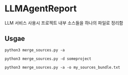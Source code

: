 # LLMAgentReport
LLM 서비스 사용시 프로젝트 내부 소스들을 하나의 파일로 정리함


## Usgae

```
python3 merge_sources.py -a

python3 merge_sources.py -d someproject

python3 merge_sources.py -a -o my_sources_bundle.txt

```